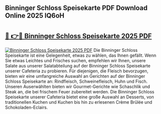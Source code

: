 ## Binninger Schloss Speisekarte PDF Download Online 2025 lQ6oH

# <h2><a href="http://gce6zfx.nevu.top/?p=Binninger+Schloss+Speisekarte">🔗 👉🔴 Binninger Schloss Speisekarte 2025 PDF</a></h2>

[![Binninger Schloss Speisekarte 2025 PDF](https://i.imgur.com/dBaPXMq.png)](http://gce6zfx.nevu.top/?p=Binninger+Schloss+Speisekarte)
Die Binninger Schloss Speisekarte ist eine Gelegenheit, etwas zu wählen, das Ihnen gefällt. Wenn Sie etwas Leichtes und Frisches suchen, empfehlen wir Ihnen, unsere Salate aus unserer Salatabteilung auf der Binninger Schloss Speisekarte unserer Cafeteria zu probieren. Für diejenigen, die Fleisch bevorzugen, bieten wir eine umfangreiche Auswahl an Gerichten auf der Binninger Schloss Speisekarte an: Rindfleisch, Schweinefleisch, Huhn und Fisch. Unseren Auserwählten bieten wir Gourmet-Gerichte wie Schaschlik und Steak an, die bei frischem Feuer zubereitet werden. Die Binninger Schloss Speisekarte unserer Cafeteria bietet eine große Auswahl an Desserts, von traditionellen Kuchen und Kuchen bis hin zu erlesenen Crème Brûlée und Schokoladen-Eclairs.
